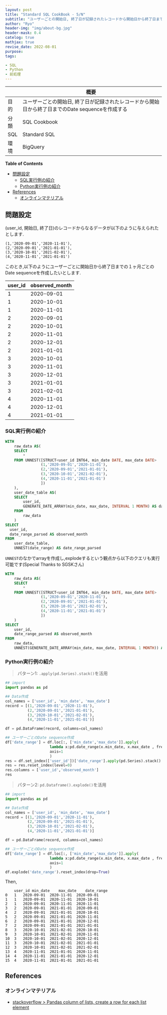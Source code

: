 ```yaml
---
layout: post
title: "Standard SQL CookBook - 5/N"
subtitle: "ユーザーごとの開始日, 終了日が記録されたレコードから開始日から終了日までのDate sequenceを作成する"
author: "Ryo"
header-img: "img/about-bg.jpg"
header-mask: 0.4
catelog: true
mathjax: true
revise_date: 2022-08-01
purpose: 
tags:

- SQL
- Python
- 前処理
---
```


||概要|
|---|---|
|目的|ユーザーごとの開始日, 終了日が記録されたレコードから開始日から終了日までのDate sequenceを作成する|
|分類|SQL Cookbook|
|SQL|Standard SQL|
|環境|BigQuery|


**Table of Contents**
<!-- START doctoc generated TOC please keep comment here to allow auto update -->
<!-- DON'T EDIT THIS SECTION, INSTEAD RE-RUN doctoc TO UPDATE -->

- [問題設定](#%E5%95%8F%E9%A1%8C%E8%A8%AD%E5%AE%9A)
  - [SQL実行例の紹介](#sql%E5%AE%9F%E8%A1%8C%E4%BE%8B%E3%81%AE%E7%B4%B9%E4%BB%8B)
  - [Python実行例の紹介](#python%E5%AE%9F%E8%A1%8C%E4%BE%8B%E3%81%AE%E7%B4%B9%E4%BB%8B)
- [References](#references)
  - [オンラインマテリアル](#%E3%82%AA%E3%83%B3%E3%83%A9%E3%82%A4%E3%83%B3%E3%83%9E%E3%83%86%E3%83%AA%E3%82%A2%E3%83%AB)

<!-- END doctoc generated TOC please keep comment here to allow auto update -->

## 問題設定

(user_id, 開始日, 終了日)のレコードからなるデータが以下のように与えられたとします.

```
(1,'2020-09-01','2020-11-01'),
(2,'2020-09-01','2021-01-01'),
(3,'2020-10-01','2021-02-01'),
(4,'2020-11-01','2021-01-01')
```

このとき,以下のようにユーザーごとに開始日から終了日までの１ヶ月ごとのDate sequenceを作成したいとします.

user_id|observed_month
---|---
1|2020-09-01
1|2020-10-01
1|2020-11-01
2|2020-09-01
2|2020-10-01
2|2020-11-01
2|2020-12-01
2|2021-01-01
3|2020-10-01
3|2020-11-01
3|2020-12-01
3|2021-01-01
3|2021-02-01
4|2020-11-01
4|2020-12-01
4|2021-01-01

### SQL実行例の紹介

```sql
WITH 
    raw_data AS(
    SELECT
        * 
    FROM UNNEST([STRUCT<user_id INT64, min_date DATE, max_date DATE>
                (1,'2020-09-01','2020-11-01'),
                (2,'2020-09-01','2021-01-01'),
                (3,'2020-10-01','2021-02-01'),
                (4,'2020-11-01','2021-01-01')
                ])     
    ),
    user_date_table AS(
    SELECT
        user_id,
        GENERATE_DATE_ARRAY(min_date, max_date, INTERVAL 1 MONTH) AS date_range
    FROM
        raw_data
    )
SELECT
  user_id,
  date_range_parsed AS observed_month
FROM
    user_date_table,
    UNNEST(date_range) AS date_range_parsed
```

`UNNEST`のなかでarrayを作成し,explodeするという観点から以下のクエリも実行可能です(Special Thanks to SGSKさん)

```sql
WITH 
    raw_data AS(
    SELECT
        * 
    FROM UNNEST([STRUCT<user_id INT64, min_date DATE, max_date DATE>
                (1,'2020-09-01','2020-11-01'),
                (2,'2020-09-01','2021-01-01'),
                (3,'2020-10-01','2021-02-01'),
                (4,'2020-11-01','2021-01-01')
                ])     
    )
SELECT
    user_id,
    date_range_parsed AS observed_month
FROM
    raw_data,
    UNNEST(GENERATE_DATE_ARRAY(min_date, max_date, INTERVAL 1 MONTH)) AS date_range_parsed
```

### Python実行例の紹介

> パターン1: `.apply(pd.Series).stack()`を活用

```python
## import
import pandas as pd

## Data作成
col_names = ['user_id', 'min_date', 'max_date']
record = [(1,'2020-09-01','2020-11-01'),
          (2,'2020-09-01','2021-01-01'),
          (3,'2020-10-01','2021-02-01'),
          (4,'2020-11-01','2021-01-01')]

df = pd.DataFrame(record, columns=col_names)

## ユーザーごとのDate sequence作成
df['date_range'] = df.loc[:, ['min_date','max_date']].apply(
                    lambda x:pd.date_range(x.min_date, x.max_date , freq='MS'),
                    axis=1
                    )
res = df.set_index(['user_id'])['date_range'].apply(pd.Series).stack()
res = res.reset_index(level=0)
res.columns = ['user_id','observed_month']
res
```

> パターン2: `pd.Dataframe().explode()`を活用

```python
## import
import pandas as pd

## Data作成
col_names = ['user_id', 'min_date', 'max_date']
record = [(1,'2020-09-01','2020-11-01'),
          (2,'2020-09-01','2021-01-01'),
          (3,'2020-10-01','2021-02-01'),
          (4,'2020-11-01','2021-01-01')]

df = pd.DataFrame(record, columns=col_names)

## ユーザーごとのDate sequence作成
df['date_range'] = df.loc[:, ['min_date','max_date']].apply(
                    lambda x:pd.date_range(x.min_date, x.max_date , freq='MS'),
                    axis=1
                    )
df.explode('date_range').reset_index(drop=True)
```

Then,

```
	user_id	min_date	max_date	date_range
0	1	2020-09-01	2020-11-01	2020-09-01
1	1	2020-09-01	2020-11-01	2020-10-01
2	1	2020-09-01	2020-11-01	2020-11-01
3	2	2020-09-01	2021-01-01	2020-09-01
4	2	2020-09-01	2021-01-01	2020-10-01
5	2	2020-09-01	2021-01-01	2020-11-01
6	2	2020-09-01	2021-01-01	2020-12-01
7	2	2020-09-01	2021-01-01	2021-01-01
8	3	2020-10-01	2021-02-01	2020-10-01
9	3	2020-10-01	2021-02-01	2020-11-01
10	3	2020-10-01	2021-02-01	2020-12-01
11	3	2020-10-01	2021-02-01	2021-01-01
12	3	2020-10-01	2021-02-01	2021-02-01
13	4	2020-11-01	2021-01-01	2020-11-01
14	4	2020-11-01	2021-01-01	2020-12-01
15	4	2020-11-01	2021-01-01	2021-01-01
```



## References
### オンラインマテリアル

- [stackoverflow > Pandas column of lists, create a row for each list element](https://stackoverflow.com/questions/27263805/pandas-column-of-lists-create-a-row-for-each-list-element)